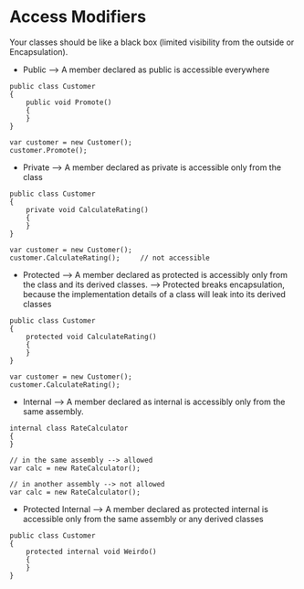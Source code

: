 # Access Modifiers

Your classes should be like a black box (limited visibility from the outside or Encapsulation).

- Public --> A member declared as public is accessible everywhere

```
public class Customer
{
    public void Promote()
    {
    }
}

var customer = new Customer();
customer.Promote();
```


- Private --> A member declared as private is accessible only from the class

```
public class Customer
{
    private void CalculateRating()
    {
    }
}

var customer = new Customer();
customer.CalculateRating();     // not accessible
```


- Protected --> A member declared as protected is accessibly only from the class and its derived classes. 
            --> Protected breaks encapsulation, because the implementation details of a class will leak into its derived classes

```
public class Customer
{
    protected void CalculateRating()
    {
    }
}

var customer = new Customer();
customer.CalculateRating();
```


- Internal --> A member declared as internal is accessibly only from the same assembly.

```
internal class RateCalculator
{
}

// in the same assembly --> allowed
var calc = new RateCalculator();

// in another assembly --> not allowed
var calc = new RateCalculator();
```


- Protected Internal --> A member declared as protected internal is accessible only from the same assembly or any derived classes

```
public class Customer
{
    protected internal void Weirdo()
    {
    }
}
```